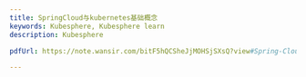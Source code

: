```yaml
---
title: SpringCloud与kubernetes基础概念
keywords: Kubesphere, Kubesphere learn
description: Kubesphere

pdfUrl: https://note.wansir.com/bitF5hQCSheJjMOHSjSXsQ?view#Spring-Cloud--K8s-最佳实践

---
```


